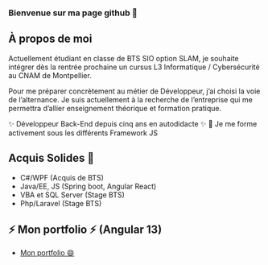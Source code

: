 ### Bienvenue sur ma page github 👋 

<!-- ABOUT ME -->
## À propos de moi 

Actuellement étudiant en classe de BTS SIO option SLAM, 
je souhaite intégrer dès la rentrée prochaine un cursus L3 Informatique / Cybersécurité au CNAM de Montpellier.

Pour me préparer concrètement au métier de Développeur, j’ai choisi la voie de l’alternance.
Je suis actuellement à la recherche de l’entreprise qui me permettra d’allier enseignement théorique et formation pratique.
 
✨ Développeur Back-End depuis cinq ans en autodidacte ✨
👀 Je me forme activement sous les différents Framework JS

## Acquis Solides 💬
* C#/WPF (Acquis de BTS)
* Java/EE, JS (Spring boot, Angular React)
* VBA et SQL Server (Stage BTS)
* Php/Laravel (Stage BTS)

<!-- Portfolio -->
## ⚡ Mon portfolio ⚡ (Angular 13)
* [Mon portfolio 😄](https://alexandrehecart.fr/)

<!--
**ahecart/ahecart** is a ✨ _special_ ✨ repository because its `README.md` (this file) appears on your GitHub profile.

Here are some ideas to get you started:

- 🔭 I’m currently working on ...
- 🌱 I’m currently learning ...
- 👯 I’m looking to collaborate on ...
- 🤔 I’m looking for help with ...
- 💬 Ask me about ...
- 📫 How to reach me: ...
- 😄 Pronouns: ...
- ⚡ Fun fact: ...
-->
